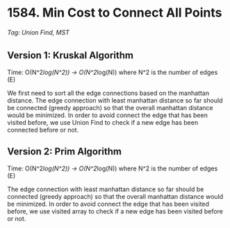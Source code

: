 # 1584. Min Cost to Connect All Points

###### Tag: Union Find, MST

## Version 1: Kruskal Algorithm
Time: O(N^2*log(N^2)) -> O(N^2*log(N)) where N^2 is the number of edges (E)

We first need to sort all the edge connections based on the manhattan distance. The edge connection with least manhattan distance so far should be connected (greedy approach) so that the overall manhattan distance would be minimized. In order to avoid connect the edge that has been visited before, we use Union Find to check if a new edge has been connected before or not. 

## Version 2: Prim Algorithm
Time: O(N^2*log(N^2)) -> O(N^2*log(N)) where N^2 is the number of edges (E)

The edge connection with least manhattan distance so far should be connected (greedy approach) so that the overall manhattan distance would be minimized. In order to avoid connect the edge that has been visited before, we use visited array to check if a new edge has been visited before or not. 


